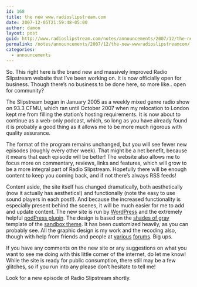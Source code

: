 ```yaml
---
id: 168
title: the new www.radioslipstream.com
date: 2007-12-05T21:59:48-05:00
author: damon
layout: post
guid: http://www.radioslipstream.com/notes/announcements/2007/12/the-new-wwwradioslipstreamcom/
permalink: /notes/announcements/2007/12/the-new-wwwradioslipstreamcom/
categories:
  - announcements
---
```

So. This right here is the brand new and massively improved Radio Slipstream website that I’ve been working on. It is now officially open for business. Though there’s no business to be done here, so more like.. open for community?

The Slipstream began in January 2005 as a weekly mixed genre radio show on 93.3 CFMU, which ran until October 2007 when my relocation to London kept me from filling the station’s hosting requirements. It is now about to continue as a web-only podcast, which, so long as you have already found it is probably a good thing as it allows me to be more much rigorous with quality assurance.

The format of the program remains unchanged, but you will see fewer new episodes (roughly every other week). That might be a net benefit, because it means that each episode will be better! The website also allows me to focus more on commentary, reviews, links and features, which will grow to be a more integral part of Radio Slipstream. Hopefully there will be enough content to keep you coming back, and if not there’s always RSS feeds!

Content aside, the site itself has changed dramatically, both aesthetically (now it actually has aesthetics!) and functionally (note the easy to use sound players in each post!). And because the increased functionality is especially present behind the scenes, it will be much easier for me to add and update content. The new site is run by [WordPress](http://wordpress.org/) and the extremely helpful [podPress plugin](http://www.mightyseek.com/podpress/). The design is based on the [shades of gray](http://lesliefranke.com/2007/08/shades-of-gray-for-wordpress-sandbox/) template of the [sandbox theme](http://www.plaintxt.org/themes/sandbox/). It has been customized heavily, as you can probably see. All the graphic design is my work and the recoding also, though with help from friends and people at [various](http://forums.techguy.org/) [forums](http://wordpress.org/support/). Big ups.

If you have any comments on the new site or any suggestions on what you want to see me doing with this little corner of the internet, do let me know! While the site is ready for public consumption, there still may be a few glitches, so if you run into any please don’t hesitate to tell me!

Look for a new episode of Radio Slipstream shortly.